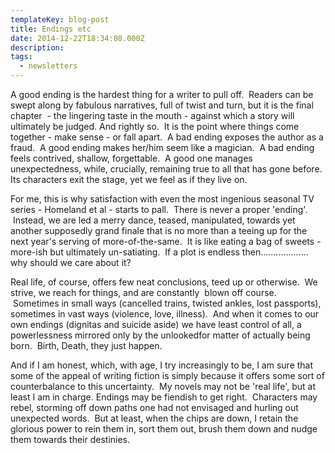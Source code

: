 ```yaml
---
templateKey: blog-post
title: Endings etc
date: 2014-12-22T18:34:08.000Z
description:
tags:
  - newsletters
---
```


A good ending is the hardest thing for a writer to pull off.  Readers can be swept along by fabulous narratives, full of twist and turn, but it is the final chapter  - the lingering taste in the mouth - against which a story will ultimately be judged. And rightly so.  It is the point where things come together - make sense - or fall apart.  A bad ending exposes the author as a fraud.  A good ending makes her/him seem like a magician.  A bad ending feels contrived, shallow, forgettable.  A good one manages unexpectedness, while, crucially, remaining true to all that has gone before. Its characters exit the stage, yet we feel as if they live on.

For me, this is why satisfaction with even the most ingenious seasonal TV series - Homeland et al - starts to pall.  There is never a proper 'ending'.  Instead, we are led a merry dance, teased, manipulated, towards yet another supposedly grand finale that is no more than a teeing up for the next year's serving of more-of-the-same.  It is like eating a bag of sweets - more-ish but ultimately un-satiating.  If a plot is endless then................... why should we care about it?

Real life, of course, offers few neat conclusions, teed up or otherwise.  We strive, we reach for things, and are constantly  blown off course.  Sometimes in small ways (cancelled trains, twisted ankles, lost passports), sometimes in vast ways (violence, love, illness).  And when it comes to our own endings (dignitas and suicide aside) we have least control of all, a powerlessness mirrored only by the unlookedfor matter of actually being born.  Birth, Death, they just happen.

And if I am honest, which, with age, I try increasingly to be, I am sure that some of the appeal of writing fiction is simply because it offers some sort of counterbalance to this uncertainty.  My novels may not be 'real life', but at least I am in charge. Endings may be fiendish to get right.  Characters may rebel, storming off down paths one had not envisaged and hurling out unexpected words.  But at least, when the chips are down, I retain the glorious power to rein them in, sort them out, brush them down and nudge them towards their destinies.
